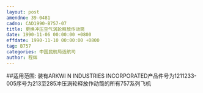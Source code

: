 ```yaml
---
layout: post
amendno: 39-0481
cadno: CAD1990-B757-07
title: 更换冲压空气涡轮释放作动筒
date: 1990-11-06 00:00:00 +0800
effdate: 1990-11-10 00:00:00 +0800
tag: B757
categories: 中国民航局适航司
author: 程辉
---
```


##适用范围:
装有ARKWI N INDUSTRIES INCORPORATED产品件号为1211233-005序号为213至285冲压涡轮释放作动筒的所有757系列飞机

